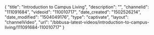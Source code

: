 {
    "title": "Introduction to Campus Living",
    "description": "",
    "channelid": "111091684",
    "videoid": "110010717",
    "date_created": "1502526214",
    "date_modified": "1504049176",
    "type": "captivate",
    "layout": "channelVideo",
    "url": "\/bbbusa-latest-videos\/introduction-to-campus-living\/111091684-110010717"
}